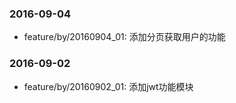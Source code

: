 ### 2016-09-04
* feature/by/20160904_01: 添加分页获取用户的功能

### 2016-09-02
* feature/by/20160902_01: 添加jwt功能模块
